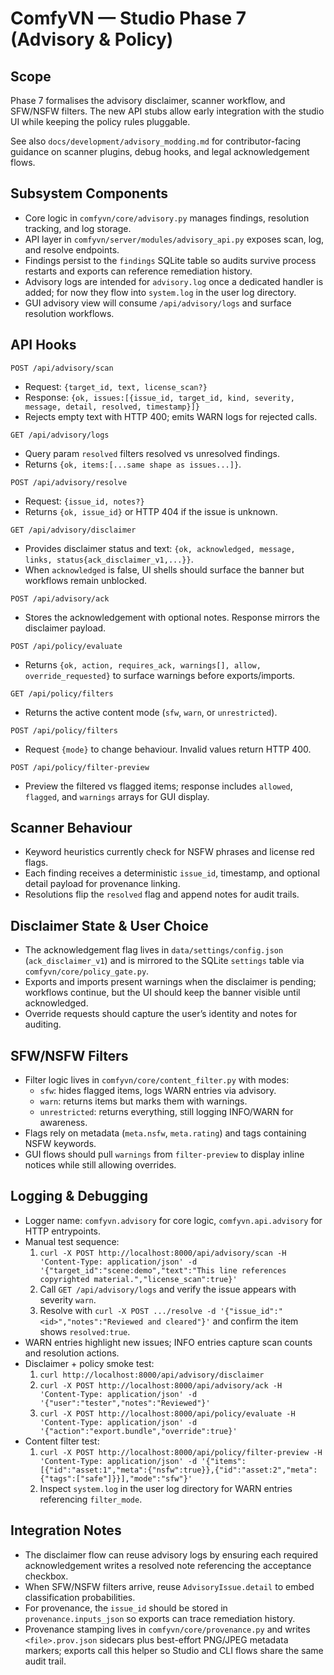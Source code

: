 ComfyVN — Studio Phase 7 (Advisory & Policy)
============================================

Scope
-----
Phase 7 formalises the advisory disclaimer, scanner workflow, and SFW/NSFW filters. The new API stubs allow early integration with the studio UI while keeping the policy rules pluggable.

See also `docs/development/advisory_modding.md` for contributor-facing guidance on scanner plugins, debug hooks, and legal acknowledgement flows.

Subsystem Components
--------------------
- Core logic in `comfyvn/core/advisory.py` manages findings, resolution tracking, and log storage.
- API layer in `comfyvn/server/modules/advisory_api.py` exposes scan, log, and resolve endpoints.
- Findings persist to the `findings` SQLite table so audits survive process restarts and exports can reference remediation history.
- Advisory logs are intended for `advisory.log` once a dedicated handler is added; for now they flow into `system.log` in the user log directory.
- GUI advisory view will consume `/api/advisory/logs` and surface resolution workflows.

API Hooks
---------
`POST /api/advisory/scan`
  - Request: `{target_id, text, license_scan?}`
  - Response: `{ok, issues:[{issue_id, target_id, kind, severity, message, detail, resolved, timestamp}]}`
  - Rejects empty text with HTTP 400; emits WARN logs for rejected calls.

`GET /api/advisory/logs`
  - Query param `resolved` filters resolved vs unresolved findings.
  - Returns `{ok, items:[...same shape as issues...]}`.

`POST /api/advisory/resolve`
  - Request: `{issue_id, notes?}`
  - Returns `{ok, issue_id}` or HTTP 404 if the issue is unknown.

`GET /api/advisory/disclaimer`
  - Provides disclaimer status and text: `{ok, acknowledged, message, links, status{ack_disclaimer_v1,...}}`.
  - When `acknowledged` is false, UI shells should surface the banner but workflows remain unblocked.

`POST /api/advisory/ack`
  - Stores the acknowledgement with optional notes. Response mirrors the disclaimer payload.

`POST /api/policy/evaluate`
  - Returns `{ok, action, requires_ack, warnings[], allow, override_requested}` to surface warnings before exports/imports.

`GET /api/policy/filters`
  - Returns the active content mode (`sfw`, `warn`, or `unrestricted`).

`POST /api/policy/filters`
  - Request `{mode}` to change behaviour. Invalid values return HTTP 400.

`POST /api/policy/filter-preview`
  - Preview the filtered vs flagged items; response includes `allowed`, `flagged`, and `warnings` arrays for GUI display.

Scanner Behaviour
-----------------
- Keyword heuristics currently check for NSFW phrases and license red flags.
- Each finding receives a deterministic `issue_id`, timestamp, and optional detail payload for provenance linking.
- Resolutions flip the `resolved` flag and append notes for audit trails.

Disclaimer State & User Choice
------------------------------
- The acknowledgement flag lives in `data/settings/config.json` (`ack_disclaimer_v1`) and is mirrored to the SQLite `settings` table via `comfyvn/core/policy_gate.py`.
- Exports and imports present warnings when the disclaimer is pending; workflows continue, but the UI should keep the banner visible until acknowledged.
- Override requests should capture the user’s identity and notes for auditing.

SFW/NSFW Filters
----------------
- Filter logic lives in `comfyvn/core/content_filter.py` with modes:
  * `sfw`: hides flagged items, logs WARN entries via advisory.
  * `warn`: returns items but marks them with warnings.
  * `unrestricted`: returns everything, still logging INFO/WARN for awareness.
- Flags rely on metadata (`meta.nsfw`, `meta.rating`) and tags containing NSFW keywords.
- GUI flows should pull `warnings` from `filter-preview` to display inline notices while still allowing overrides.

Logging & Debugging
-------------------
- Logger name: `comfyvn.advisory` for core logic, `comfyvn.api.advisory` for HTTP entrypoints.
- Manual test sequence:
  1. `curl -X POST http://localhost:8000/api/advisory/scan -H 'Content-Type: application/json' -d '{"target_id":"scene:demo","text":"This line references copyrighted material.","license_scan":true}'`
  2. Call `GET /api/advisory/logs` and verify the issue appears with severity `warn`.
  3. Resolve with `curl -X POST .../resolve -d '{"issue_id":"<id>","notes":"Reviewed and cleared"}'` and confirm the item shows `resolved:true`.
- WARN entries highlight new issues; INFO entries capture scan counts and resolution actions.
- Disclaimer + policy smoke test:
  1. `curl http://localhost:8000/api/advisory/disclaimer`
  2. `curl -X POST http://localhost:8000/api/advisory/ack -H 'Content-Type: application/json' -d '{"user":"tester","notes":"Reviewed"}'`
  3. `curl -X POST http://localhost:8000/api/policy/evaluate -H 'Content-Type: application/json' -d '{"action":"export.bundle","override":true}'`
- Content filter test:
  1. `curl -X POST http://localhost:8000/api/policy/filter-preview -H 'Content-Type: application/json' -d '{"items":[{"id":"asset:1","meta":{"nsfw":true}},{"id":"asset:2","meta":{"tags":["safe"]}}],"mode":"sfw"}'`
  2. Inspect `system.log` in the user log directory for WARN entries referencing `filter_mode`.

Integration Notes
-----------------
- The disclaimer flow can reuse advisory logs by ensuring each required acknowledgement writes a resolved note referencing the acceptance checkbox.
- When SFW/NSFW filters arrive, reuse `AdvisoryIssue.detail` to embed classification probabilities.
- For provenance, the `issue_id` should be stored in `provenance.inputs_json` so exports can trace remediation history.
- Provenance stamping lives in `comfyvn/core/provenance.py` and writes `<file>.prov.json` sidecars plus best-effort PNG/JPEG metadata markers; exports call this helper so Studio and CLI flows share the same audit trail.
